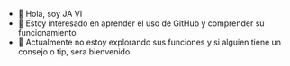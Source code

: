 - 👋 Hola, soy JA VI
- 👀 Estoy interesado en aprender el uso de GitHub y comprender su funcionamiento
- 🌱 Actualmente no estoy explorando sus funciones y si alguien tiene un consejo o tip, sera bienvenido 
  
  

<!---
JaDi03/JaDiJaDi03/JaDi0303 is a ✨ special ✨ repository because its `README.md` (this file) appears on your GitHub profile.
You can click the Preview link to take a look at your changes.
--->

